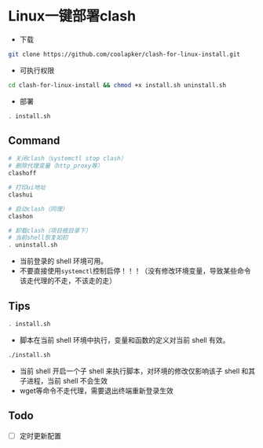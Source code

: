 
# Linux一键部署clash
> 
- 下载
```bash
git clone https://github.com/coolapker/clash-for-linux-install.git
```
- 可执行权限
```bash
cd clash-for-linux-install && chmod +x install.sh uninstall.sh
```
- 部署
```bash
. install.sh
```

## Command
```bash
# 关闭clash（systemctl stop clash）
# 删除代理变量（http_proxy等）
clashoff

# 打印ui地址
clashui

# 启动clash（同理）
clashon

# 卸载clash（项目根目录下）
# 当前shell恢复如初
. uninstall.sh
```
- 当前登录的 shell 环境可用。
- 不要直接使用`systemctl`控制启停！！！（没有修改环境变量，导致某些命令该走代理的不走，不该走的走）

## Tips
```bash
. install.sh
```
- 脚本在当前 shell 环境中执行，变量和函数的定义对当前 shell 有效。


```bash
./install.sh
```
- 当前 shell 开启一个子 shell 来执行脚本，对环境的修改仅影响该子 shell 和其子进程，当前 shell 不会生效
- wget等命令不走代理，需要退出终端重新登录生效
## Todo
- [ ] 定时更新配置
  

